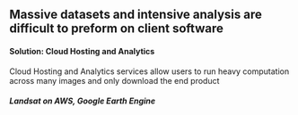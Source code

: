 ## Massive datasets and intensive analysis are difficult to preform on client software

#### Solution: Cloud Hosting and Analytics
Cloud Hosting and Analytics services allow users to run heavy computation across many images and only download the end product  
##### Landsat on AWS, Google Earth Engine
